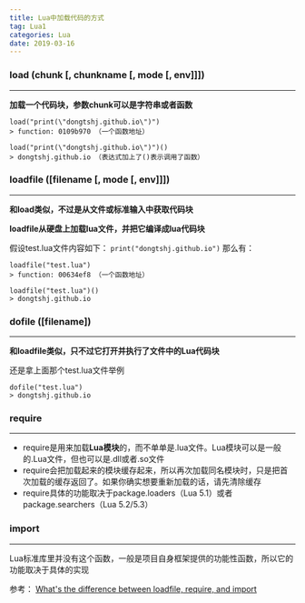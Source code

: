 ```yaml
---
title: Lua中加载代码的方式
tag: Lua1
categories: Lua
date: 2019-03-16
---
```


### load (chunk [, chunkname [, mode [, env]]])
---
**加载一个代码块，参数chunk可以是字符串或者函数**
```
load("print(\"dongtshj.github.io\")")
> function: 0109b970 （一个函数地址）

load("print(\"dongtshj.github.io\")")()
> dongtshj.github.io （表达式加上了()表示调用了函数）
```

### loadfile ([filename [, mode [, env]]])
---
**和load类似，不过是从文件或标准输入中获取代码块**

**loadfile从硬盘上加载lua文件，并把它编译成lua代码块**

假设test.lua文件内容如下：
`print("dongtshj.github.io")`
那么有：
```
loadfile("test.lua")
> function: 00634ef8 （一个函数地址）

loadfile("test.lua")()
> dongtshj.github.io
```

### dofile ([filename])
---
**和loadfile类似，只不过它打开并执行了文件中的Lua代码块**

还是拿上面那个test.lua文件举例
```
dofile("test.lua")
> dongtshj.github.io
```

### require
---
* require是用来加载**Lua模块**的，而不单单是.lua文件。Lua模块可以是一般的.Lua文件，但也可以是.dll或者.so文件
* require会把加载起来的模块缓存起来，所以再次加载同名模块时，只是把首次加载的缓存返回了。如果你确实想要重新加载的话，请先清除缓存
* require具体的功能取决于package.loaders（Lua 5.1）或者package.searchers（Lua 5.2/5.3）

### import
---
Lua标准库里并没有这个函数，一般是项目自身框架提供的功能性函数，所以它的功能取决于具体的实现


参考：
[What's the difference between loadfile, require, and import](https://stackoverflow.com/questions/34235540/whats-the-difference-between-loadfile-require-and-import)

